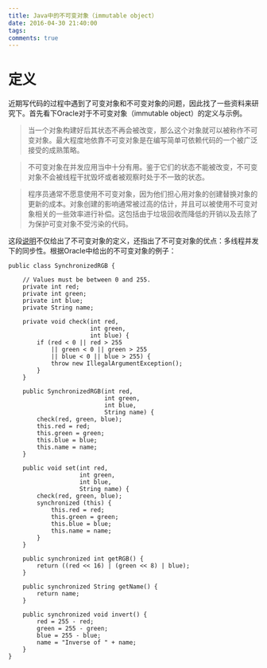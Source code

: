 ```yaml
---
title: Java中的不可变对象（immutable object）
date: 2016-04-30 21:40:00
tags:
comments: true
---
```

# 定义
近期写代码的过程中遇到了可变对象和不可变对象的问题，因此找了一些资料来研究下。首先看下Oracle对于不可变对象（immutable object）的定义与示例。
> 当一个对象构建好后其状态不再会被改变，那么这个对象就可以被称作不可变对象。最大程度地依靠不可变对象是在编写简单可依赖代码的一个被广泛接受的成熟策略。

> 不可变对象在并发应用当中十分有用。鉴于它们的状态不能被改变，不可变对象不会被线程干扰毁坏或者被观察时处于不一致的状态。

> 程序员通常不愿意使用不可变对象，因为他们担心用对象的创建替换对象的更新的成本。对象创建的影响通常被过高的估计，并且可以被使用不可变对象相关的一些效率进行补偿。这包括由于垃圾回收而降低的开销以及去除了为保护可变对象不受污染的代码。

这段<a href="">说明</a>不仅给出了不可变对象的定义，还指出了不可变对象的优点：多线程并发下的同步性。根据Oracle中给出的不可变对象的例子：
```
public class SynchronizedRGB {

    // Values must be between 0 and 255.
    private int red;
    private int green;
    private int blue;
    private String name;

    private void check(int red,
                       int green,
                       int blue) {
        if (red < 0 || red > 255
            || green < 0 || green > 255
            || blue < 0 || blue > 255) {
            throw new IllegalArgumentException();
        }
    }

    public SynchronizedRGB(int red,
                           int green,
                           int blue,
                           String name) {
        check(red, green, blue);
        this.red = red;
        this.green = green;
        this.blue = blue;
        this.name = name;
    }

    public void set(int red,
                    int green,
                    int blue,
                    String name) {
        check(red, green, blue);
        synchronized (this) {
            this.red = red;
            this.green = green;
            this.blue = blue;
            this.name = name;
        }
    }

    public synchronized int getRGB() {
        return ((red << 16) | (green << 8) | blue);
    }

    public synchronized String getName() {
        return name;
    }

    public synchronized void invert() {
        red = 255 - red;
        green = 255 - green;
        blue = 255 - blue;
        name = "Inverse of " + name;
    }
}
